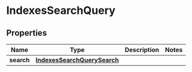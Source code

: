 
# IndexesSearchQuery

## Properties
Name | Type | Description | Notes
------------ | ------------- | ------------- | -------------
**search** | [**IndexesSearchQuerySearch**](IndexesSearchQuerySearch.md) |  | 



